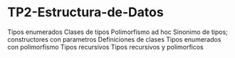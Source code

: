 # TP2-Estructura-de-Datos
Tipos enumerados
Clases de tipos
Polimorfismo ad hoc
Sinonimo de tipos; constructores con parametros
Definiciones de clases
Tipos enumerados con polimorfismo
Tipos recursivos
Tipos recursivos y polimorficos
